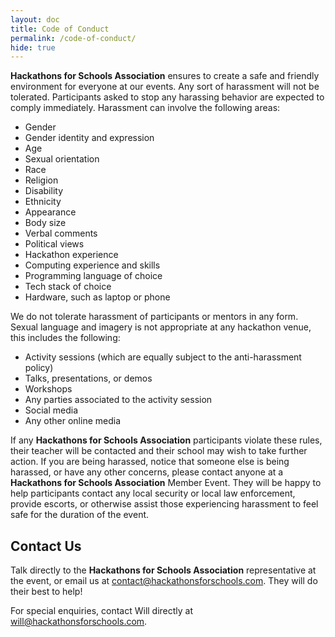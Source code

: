 ```yaml
---
layout: doc
title: Code of Conduct
permalink: /code-of-conduct/
hide: true
---
```


**Hackathons for Schools Association** ensures to create a safe and friendly environment for everyone at our events. Any sort of harassment will not be tolerated. Participants asked to stop any harassing behavior are expected to comply immediately.
Harassment can involve the following areas:

- Gender
- Gender identity and expression
- Age
- Sexual orientation
- Race
- Religion
- Disability
- Ethnicity
- Appearance
- Body size
- Verbal comments
- Political views
- Hackathon experience
- Computing experience and skills
- Programming language of choice
- Tech stack of choice
- Hardware, such as laptop or phone

We do not tolerate harassment of participants or mentors in any form. Sexual language and imagery is not appropriate at any hackathon venue, this includes the following:

- Activity sessions (which are equally subject to the anti-harassment policy)
- Talks, presentations, or demos
- Workshops
- Any parties associated to the activity session
- Social media
- Any other online media

If any **Hackathons for Schools Association** participants violate these rules, their teacher will be contacted and their school may wish to take further action. 
If you are being harassed, notice that someone else is being harassed, or have any other concerns, please contact anyone at a **Hackathons for Schools Association** Member Event. They will be happy to help participants contact any local security or local law enforcement, provide escorts, or otherwise assist those experiencing harassment to feel safe for the duration of the event.

## Contact Us


Talk directly to the **Hackathons for Schools Association** representative at the event, or email us at [contact@hackathonsforschools.com](mailto:contact@hackathonsforschools.com). They will do their best to help!

For special enquiries, contact Will directly at [will@hackathonsforschools.com](mailto:will@hackathonsforschools.com).